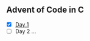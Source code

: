 ## Advent of Code in C

- [x] [Day 1](https://github.com/EmmanuelR21/advent-of-code/blob/2023/src/day1/solutionD1.c)
- [ ] Day 2
...
